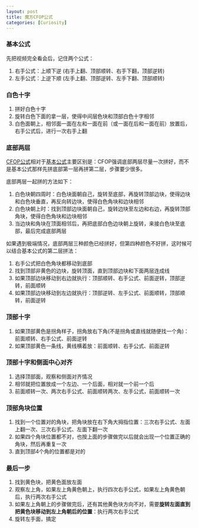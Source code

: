 ```yaml
---
layout: post
title: 魔方CFOP公式
categories: [Curiosity]
---
```


### 基本公式
先把视频完全看会后，记住两个公式：
1. 右手公式：上顺下逆 (右手上翻、顶部顺转、右手下翻，顶部逆转)
2. 左手公式：上逆下顺 (左手上翻、顶部逆转、左手下翻、顶部顺转)

### 白色十字
1. 拼好白色十字
2. 旋转白色下面的拿一层，使得中间层色块和顶部白色十字相邻
3. 白色面朝上，相邻面一面在左和一面在前（或一面在后和一面在前）放置后，右手公式后，进行一次右手上翻

### 底部两层
[CFOP公式](https://1hrbld.tw/intermediate-selection-panel/333-intermediate-method-cfop-introduction/)相对于[基本公式](https://manateelazycat.github.io/curiosity/2021/03/16/cube.html)主要区别是：CFOP强调底部两层尽量一次拼好，而不是基本公式那样先拼底部第一层再拼第二层，步骤要少很多。

底部两层一起拼的方法如下：
1. 白色块朝四周时：白色块面朝自己，旋转至底部，再旋转顶部边块，使得边块和白色块垂直，再反向转边块，使得白色角块和边块相邻
2. 白色块朝上时：找到顶部边块面朝自己，旋转边块至左边和右边，再旋转顶部角块，使得白色角块和边块相邻
3. 当边块和角块在顶面相邻后，再把底部白色边块朝上旋转，来接白色块至底部，最后完成底部两层

如果遇到极端情况，底部两层三种颜色已经拼好，但第四种颜色不好拼，这时候可以结合基本公式的第二层拼法：
1. 右手公式把白色角块都移动到底部
2. 找到顶部非黄色的边块，旋转顶面，直到顶部边块和下面两层连成线
3. 如果顶部边块移动到右边就执行：顶部顺转、右手公式、前面逆转，顶部逆转，前面顺转
4. 如果顶部边块移动到左边就执行：顶部逆转、左手公式、前面顺转，顶部顺转，前面逆转

### 顶部十字
1. 如果顶部黄色是拐角样子，拐角放右下角(不是拐角或直线就随便找一个角)：前面顺转、右手公式、前面逆转
2. 如果顶部黄色一条线，黄线横着放：前面顺转、右手公式、前面逆转

### 顶部十字和侧面中心对齐
1. 选择顶部面，观察和侧面对齐情况
2. 相邻就把位置放成一个左边、一个后面，相对就一个前一个后
3. 前面顺转一次、两次右手公式、前面顺转两次、左手公式，前面顺转一次

### 顶部角块位置
1. 找到一个位置对的角块，把角块放在右下角大拇指位置：三次右手公式、左面上翻一次、三次右手公式、左面下翻一次
2. 如果四个角块位置都不对，也按上面的步骤做完以后就会出现一个位置正确的角块，然后再重复一次
3. 直到顶部4个角的位置都是对的

### 最后一步
1. 找到黄色块，把黄色面放左面
2. 观察左上角，如果左上角黄色朝上，执行四次右手公式，如果左上角黄色朝后，执行两次右手公式
3. 如果左上角朝上的步骤做完后，还有其他黄色块方向不对，需要**旋转左面直到把黄色块移动到左上角朝后的位置**：执行两次右手公式
3. 旋转左手面，搞定

